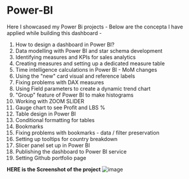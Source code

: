 # Power-BI
Here I showcased my Power Bi projects - 
Below are the concepta I have applied while building this dashboard - 

1) How to design a dashboard in Power BI?
2) Data modelling with Power BI and star schema development
3) Identifying measures and KPIs for sales analytics
4) Creating measures and setting up a dedicated measure table
5) Time intelligence calculations in Power BI - MoM changes
6) Using the "new" card visual and reference labels
7) Fixing problems with DAX measures
8) Using Field parameters to create a dynamic trend chart
9) "Group" feature of Power BI to make histograms
10) Working with ZOOM SLIDER
11) Gauge chart to see Profit and LBS %
12) Table design in Power BI
13) Conditional formatting for tables
14) Bookmarks
15) Fixing problems with bookmarks - data / filter preservation
16) Setting up tooltips for country breakdown
17) Slicer panel set up in Power BI
18) Publishing the dashboard to Power BI service
19) Setting Github portfolio page


**HERE is the Screenshot of the project**
![image](https://github.com/user-attachments/assets/195acefe-3a92-4584-b2d6-a0ce9e5bbcbd)

